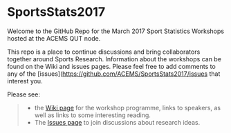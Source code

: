 # SportsStats2017
Welcome to the GitHub Repo for the March 2017 Sport Statistics Workshops hosted at the ACEMS QUT node. 

This repo is a place to continue discussions and bring collaborators together around Sports Research. Information about the workshops can be found on the Wiki and issues pages. Please feel free to add comments to any of the [issues](https://github.com/ACEMS/SportsStats2017/issues that interest you.  


Please see: 
> - the [Wiki page](https://github.com/ACEMS/SportsStats2016/wiki) for the workshop programme, links to speakers, as well as links to some interesting reading. 
> - The [Issues page](https://github.com/ACEMS/SportsStats2017/issues) to join discussions about research ideas.

